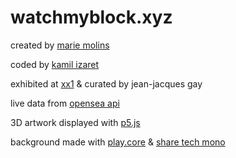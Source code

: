 # watchmyblock.xyz

created by [marie molins](https://www.instagram.com/mariemolins/)

coded by [kamil izaret](https://twitter.com/kamilwip)

exhibited at [xx1](https://xx1.acces-s.org/) & curated by jean-jacques gay

live data from [opensea api](https://docs.opensea.io/reference/api-overview)

3D artwork displayed with [p5.js](https://p5js.org/)

background made with [play.core](https://github.com/ertdfgcvb/play.core) & [share tech mono](https://fonts.google.com/specimen/Share+Tech+Mono)
